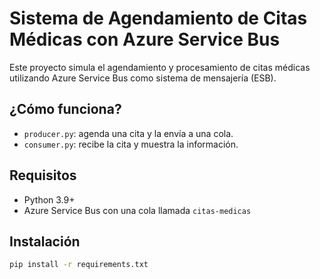 # Sistema de Agendamiento de Citas Médicas con Azure Service Bus

Este proyecto simula el agendamiento y procesamiento de citas médicas utilizando Azure Service Bus como sistema de mensajería (ESB).

## ¿Cómo funciona?
- `producer.py`: agenda una cita y la envía a una cola.
- `consumer.py`: recibe la cita y muestra la información.

## Requisitos
- Python 3.9+
- Azure Service Bus con una cola llamada `citas-medicas`

## Instalación
```bash
pip install -r requirements.txt
